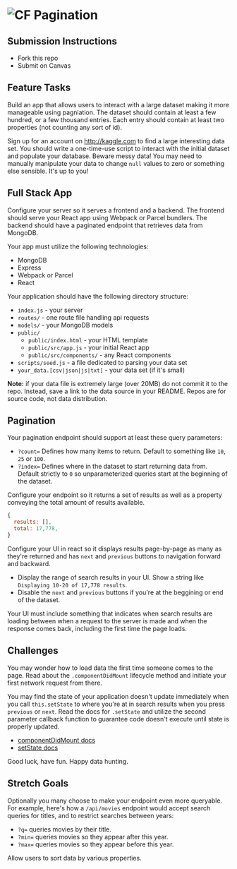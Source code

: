 # ![CF](http://i.imgur.com/7v5ASc8.png) Pagination 

## Submission Instructions
* Fork this repo
* Submit on Canvas

## Feature Tasks
Build an app that allows users to interact with a large dataset making it more
manageable using pagniation. The dataset should contain at least a few hundred,
or a few thousand entries. Each entry should contain at least two properties
(not counting any sort of id).

Sign up for an account on http://kaggle.com to find a large interesting data
set. You should write a one-time-use script to interact with the initial
dataset and populate your database. Beware messy data! You may need to manually
manipulate your data to change `null` values to zero or something else
sensible. It's up to you!

## Full Stack App
Configure your server so it serves a frontend and a backend. The frontend
should serve your React app using Webpack or Parcel bundlers. The backend
should have a paginated endpoint that retrieves data from MongoDB.

Your app must utilize the following technologies:

* MongoDB
* Express
* Webpack or Parcel
* React

Your application should have the following directory structure:

* `index.js` - your server
* `routes/` - one route file handling api requests
* `models/` - your MongoDB models
* `public/`
  * `public/index.html` - your HTML template
  * `public/src/app.js` - your initial React app
  * `public/src/components/` - any React components
* `scripts/seed.js` - a file dedicated to parsing your data set
* `your_data.[csv|json|js|txt]` - your data set (if it's small)

**Note:** if your data file is extremely large (over 20MB) do not commit it to
the repo. Instead, save a link to the data source in your README. Repos are
for source code, not data distribution.

## Pagination
Your pagination endpoint should support at least these query parameters:

* `?count=` Defines how many items to return. Default to something like `10`,
  `25` or `100`. 
* `?index=` Defines where in the dataset to start returning data from. Default
  strictly to `0` so unparameterized queries start at the beginning of the
  dataset.

Configure your endpoint so it returns a set of results as well as a property
conveying the total amount of results available.

```js
{
  results: [],
  total: 17,778,
}
```

Configure your UI in react so it displays results page-by-page as many as
they're returned and has `next` and `previous` buttons to navigation forward
and backward.

* Display the range of search results in your UI. Show a string like
  `Displaying 10-20 of 17,778 results`.
* Disable the `next` and `previous` buttons if you're at the beggining or end
  of the dataset.

Your UI must include something that indicates when search results are loading
between when a request to the server is made and when the response comes back,
including the first time the page loads.

## Challenges
You may wonder how to load data the first time someone comes to the page.  Read
about the `.componentDidMount` lifecycle method and initiate your first network
request from there.

You may find the state of your application doesn't update immediately when
you call `this.setState` to where you're at in search results when you press
`previous` or `next`. Read the docs for `.setState` and utilize the second
parameter callback function to guarantee code doesn't execute until state is
properly updated.

* [componentDidMount docs](https://reactjs.org/docs/react-component.html#componentdidmount)
* [setState docs](https://reactjs.org/docs/react-component.html#setstate)

Good luck, have fun. Happy data hunting.

## Stretch Goals
Optionally you many choose to make your endpoint even more queryable. 
For example, here's how a `/api/movies` endpoint would accept search
queries for titles, and to restrict searches between years:

* `?q=` queries movies by their title.
* `?min=` queries movies so they appear after this year.
* `?max=` queries movies so they appear before this year.

Allow users to sort data by various properties.

